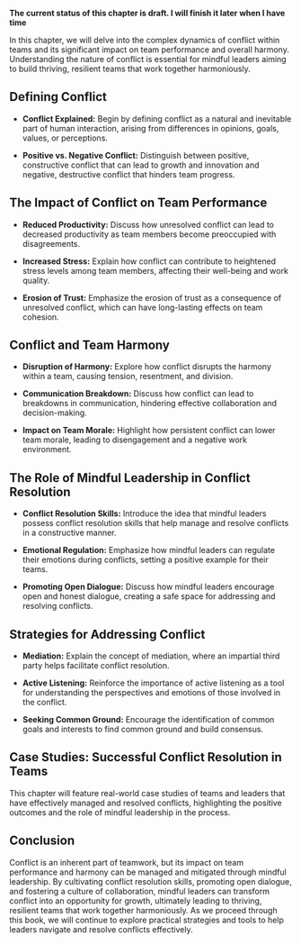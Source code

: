 **The current status of this chapter is draft. I will finish it later when I have time**

In this chapter, we will delve into the complex dynamics of conflict within teams and its significant impact on team performance and overall harmony. Understanding the nature of conflict is essential for mindful leaders aiming to build thriving, resilient teams that work together harmoniously.

Defining Conflict
-----------------

* **Conflict Explained:** Begin by defining conflict as a natural and inevitable part of human interaction, arising from differences in opinions, goals, values, or perceptions.

* **Positive vs. Negative Conflict:** Distinguish between positive, constructive conflict that can lead to growth and innovation and negative, destructive conflict that hinders team progress.

The Impact of Conflict on Team Performance
------------------------------------------

* **Reduced Productivity:** Discuss how unresolved conflict can lead to decreased productivity as team members become preoccupied with disagreements.

* **Increased Stress:** Explain how conflict can contribute to heightened stress levels among team members, affecting their well-being and work quality.

* **Erosion of Trust:** Emphasize the erosion of trust as a consequence of unresolved conflict, which can have long-lasting effects on team cohesion.

Conflict and Team Harmony
-------------------------

* **Disruption of Harmony:** Explore how conflict disrupts the harmony within a team, causing tension, resentment, and division.

* **Communication Breakdown:** Discuss how conflict can lead to breakdowns in communication, hindering effective collaboration and decision-making.

* **Impact on Team Morale:** Highlight how persistent conflict can lower team morale, leading to disengagement and a negative work environment.

The Role of Mindful Leadership in Conflict Resolution
-----------------------------------------------------

* **Conflict Resolution Skills:** Introduce the idea that mindful leaders possess conflict resolution skills that help manage and resolve conflicts in a constructive manner.

* **Emotional Regulation:** Emphasize how mindful leaders can regulate their emotions during conflicts, setting a positive example for their teams.

* **Promoting Open Dialogue:** Discuss how mindful leaders encourage open and honest dialogue, creating a safe space for addressing and resolving conflicts.

Strategies for Addressing Conflict
----------------------------------

* **Mediation:** Explain the concept of mediation, where an impartial third party helps facilitate conflict resolution.

* **Active Listening:** Reinforce the importance of active listening as a tool for understanding the perspectives and emotions of those involved in the conflict.

* **Seeking Common Ground:** Encourage the identification of common goals and interests to find common ground and build consensus.

Case Studies: Successful Conflict Resolution in Teams
-----------------------------------------------------

This chapter will feature real-world case studies of teams and leaders that have effectively managed and resolved conflicts, highlighting the positive outcomes and the role of mindful leadership in the process.

Conclusion
----------

Conflict is an inherent part of teamwork, but its impact on team performance and harmony can be managed and mitigated through mindful leadership. By cultivating conflict resolution skills, promoting open dialogue, and fostering a culture of collaboration, mindful leaders can transform conflict into an opportunity for growth, ultimately leading to thriving, resilient teams that work together harmoniously. As we proceed through this book, we will continue to explore practical strategies and tools to help leaders navigate and resolve conflicts effectively.
